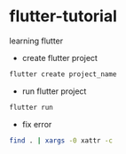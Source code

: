 # flutter-tutorial
 
learning flutter

- create flutter project
```bash
flutter create project_name
```

- run flutter project
```bash
flutter run
```

- fix error
```bash
find . | xargs -0 xattr -c
```